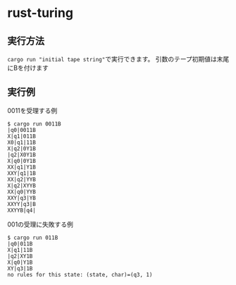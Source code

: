 # rust-turing

## 実行方法
`cargo run "initial tape string"`で実行できます。
引数のテープ初期値は末尾にBを付けます

## 実行例
0011を受理する例
```
$ cargo run 0011B
|q0|0011B
X|q1|011B
X0|q1|11B
X|q2|0Y1B
|q2|X0Y1B
X|q0|0Y1B
XX|q1|Y1B
XXY|q1|1B
XX|q2|YYB
X|q2|XYYB
XX|q0|YYB
XXY|q3|YB
XXYY|q3|B
XXYYB|q4|
```
001の受理に失敗する例
```
$ cargo run 011B 
|q0|011B
X|q1|11B
|q2|XY1B
X|q0|Y1B
XY|q3|1B
no rules for this state: (state, char)=(q3, 1)
```
